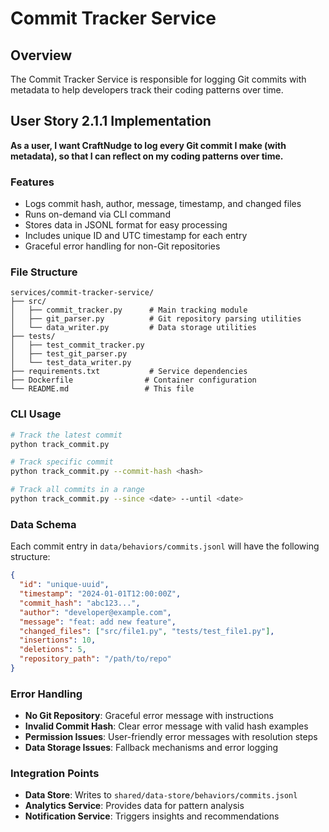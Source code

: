 # Commit Tracker Service

## Overview

The Commit Tracker Service is responsible for logging Git commits with metadata to help developers track their coding patterns over time.

## User Story 2.1.1 Implementation

**As a user, I want CraftNudge to log every Git commit I make (with metadata), so that I can reflect on my coding patterns over time.**

### Features

- Logs commit hash, author, message, timestamp, and changed files
- Runs on-demand via CLI command
- Stores data in JSONL format for easy processing
- Includes unique ID and UTC timestamp for each entry
- Graceful error handling for non-Git repositories

### File Structure

```
services/commit-tracker-service/
├── src/
│   ├── commit_tracker.py      # Main tracking module
│   ├── git_parser.py          # Git repository parsing utilities
│   └── data_writer.py         # Data storage utilities
├── tests/
│   ├── test_commit_tracker.py
│   ├── test_git_parser.py
│   └── test_data_writer.py
├── requirements.txt           # Service dependencies
├── Dockerfile                # Container configuration
└── README.md                 # This file
```

### CLI Usage

```bash
# Track the latest commit
python track_commit.py

# Track specific commit
python track_commit.py --commit-hash <hash>

# Track all commits in a range
python track_commit.py --since <date> --until <date>
```

### Data Schema

Each commit entry in `data/behaviors/commits.jsonl` will have the following structure:

```json
{
  "id": "unique-uuid",
  "timestamp": "2024-01-01T12:00:00Z",
  "commit_hash": "abc123...",
  "author": "developer@example.com",
  "message": "feat: add new feature",
  "changed_files": ["src/file1.py", "tests/test_file1.py"],
  "insertions": 10,
  "deletions": 5,
  "repository_path": "/path/to/repo"
}
```

### Error Handling

- **No Git Repository**: Graceful error message with instructions
- **Invalid Commit Hash**: Clear error message with valid hash examples
- **Permission Issues**: User-friendly error messages with resolution steps
- **Data Storage Issues**: Fallback mechanisms and error logging

### Integration Points

- **Data Store**: Writes to `shared/data-store/behaviors/commits.jsonl`
- **Analytics Service**: Provides data for pattern analysis
- **Notification Service**: Triggers insights and recommendations
